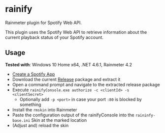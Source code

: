 # rainify

Rainmeter plugin for Spotify Web API.

This plugin uses the Spotify Web API to retrieve information about the current playback
status of your Spotify account.

## Usage

**Tested with**: Windows 10 Home x64, .NET 4.6.1, Rainmeter 4.2

- [Create a Spotify App](https://developer.spotify.com/dashboard/applications)
- Download the current [Release]() package and extract it
- Open a command prompt and navigate to the extracted release package
- Execute `rainifyConsole.exe authorize -c <clientId> -s <clientSecret>`
	- Optionally add  `-p <port>` in case your port `:80` is blocked by something
- Install the `rmskin` into Rainmeter
- Paste the configuration output of the rainifyConsole into the `raininfy-base.ini` Skin at the marked location
- (Adjust and) reload the skin
